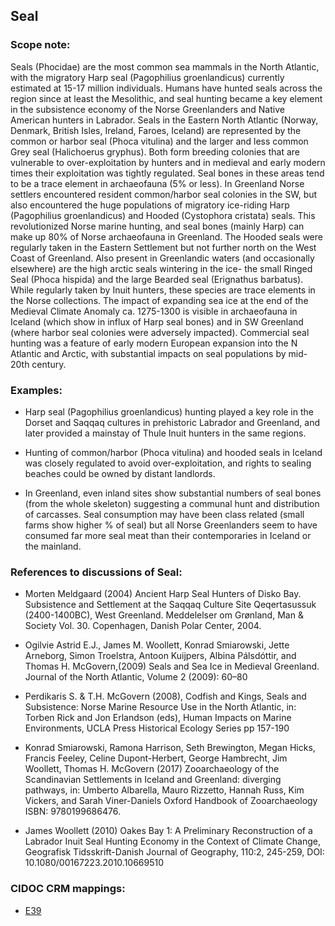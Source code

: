 
## Seal

###  Scope note:
Seals (Phocidae) are the most common sea mammals in the North Atlantic, with the migratory Harp seal (Pagophilius groenlandicus) currently estimated at 15-17 million individuals. Humans have hunted seals across the region since at least the Mesolithic, and seal hunting became a key element in the subsistence economy of the Norse Greenlanders and Native American hunters in Labrador. Seals in the Eastern North Atlantic (Norway, Denmark, British Isles, Ireland, Faroes, Iceland) are represented by the common or harbor seal (Phoca vitulina) and the larger and less common Grey seal (Halichoerus gryphus). Both form breeding colonies that are vulnerable to over-exploitation by hunters and in medieval and early modern times their exploitation was tightly regulated. Seal bones in these areas tend to be a trace element in archaeofauna (5% or less). In Greenland Norse settlers encountered resident common/harbor seal colonies in the SW, but also encountered the huge populations of migratory ice-riding Harp (Pagophilius groenlandicus) and Hooded (Cystophora cristata) seals. This revolutionized Norse marine hunting, and seal bones (mainly Harp) can make up 80% of Norse archaeofauna in Greenland. The Hooded seals were regularly taken in the Eastern Settlement but not further north on the West Coast of Greenland. Also present in Greenlandic waters (and occasionally elsewhere) are the high arctic seals wintering in the ice- the small Ringed Seal (Phoca hispida) and the large Bearded seal (Erignathus barbatus). While regularly taken by Inuit hunters, these species are trace elements in the Norse collections. The impact of expanding sea ice at the end of the Medieval Climate Anomaly ca. 1275-1300 is visible in archaeofauna in Iceland (which show in influx of Harp seal bones) and in SW Greenland (where harbor seal colonies were adversely impacted). Commercial seal hunting was a feature of early modern European expansion into the N Atlantic and Arctic, with substantial impacts on seal populations by mid-20th century.

### Examples:


* Harp seal (Pagophilius groenlandicus) hunting played a key role in the Dorset and Saqqaq cultures in prehistoric Labrador and Greenland, and later provided a mainstay of Thule Inuit hunters in the same regions.

* Hunting of common/harbor (Phoca vitulina) and hooded seals in Iceland was closely regulated to avoid over-exploitation, and rights to sealing beaches could be owned by distant landlords.

* In Greenland, even inland sites show substantial numbers of seal bones (from the whole skeleton) suggesting a communal hunt and distribution of carcasses. Seal consumption may have been class related (small farms show higher % of seal) but all Norse Greenlanders seem to have consumed far more seal meat than their contemporaries in Iceland or the mainland.

### References to discussions of Seal:

*  Morten Meldgaard (2004) Ancient Harp Seal Hunters of Disko Bay. Subsistence and Settlement at the Saqqaq Culture Site Qeqertasussuk (2400-1400BC), West Greenland. Meddelelser om Grønland, Man & Society Vol. 30. Copenhagen, Danish Polar Center, 2004.

*  Ogilvie Astrid E.J., James M. Woollett, Konrad Smiarowski, Jette Arneborg, Simon Troelstra, Antoon Kuijpers, Albina Pálsdóttir, and Thomas H. McGovern,(2009) Seals and Sea Ice in Medieval Greenland. Journal of the North Atlantic, Volume 2 (2009): 60–80

*  Perdikaris S. & T.H. McGovern (2008), Codfish and Kings, Seals and Subsistence: Norse Marine Resource Use in the North Atlantic, in: Torben Rick and Jon Erlandson (eds), Human Impacts on Marine Environments, UCLA Press Historical Ecology Series pp 157-190

*  Konrad Smiarowski, Ramona Harrison, Seth Brewington, Megan Hicks, Francis Feeley, Celine Dupont-Herbert, George Hambrecht, Jim Woollett, Thomas H. McGovern (2017) Zooarchaeology of the Scandinavian Settlements in Iceland and Greenland: diverging pathways, in: Umberto Albarella, Mauro Rizzetto, Hannah Russ, Kim Vickers, and Sarah Viner-Daniels Oxford Handbook of Zooarchaeology ISBN: 9780199686476.

*  James Woollett (2010) Oakes Bay 1: A Preliminary Reconstruction of a Labrador Inuit Seal Hunting Economy in the Context of Climate Change, Geografisk Tidsskrift-Danish Journal of Geography, 110:2, 245-259, DOI: 10.1080/00167223.2010.10669510

### CIDOC CRM mappings:

* [E39](http://www.cidoc-crm.org/Entity/e39-actor/version-6.1)
